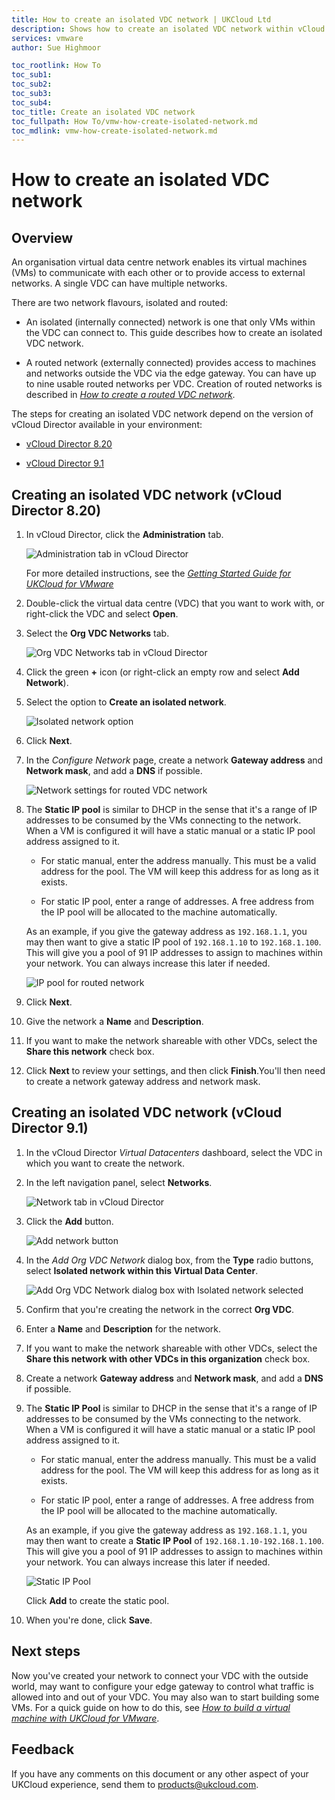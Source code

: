 ```yaml
---
title: How to create an isolated VDC network | UKCloud Ltd
description: Shows how to create an isolated VDC network within vCloud Director
services: vmware
author: Sue Highmoor

toc_rootlink: How To
toc_sub1:
toc_sub2:
toc_sub3:
toc_sub4:
toc_title: Create an isolated VDC network
toc_fullpath: How To/vmw-how-create-isolated-network.md
toc_mdlink: vmw-how-create-isolated-network.md
---
```


# How to create an isolated VDC network

## Overview

An organisation virtual data centre network enables its virtual machines (VMs) to communicate with each other or to provide access to external networks. A single VDC can have multiple networks.

There are two network flavours, isolated and routed:

- An isolated (internally connected) network is one that only VMs within the VDC can connect to. This guide describes how to create an isolated VDC network.

- A routed network (externally connected) provides access to machines and networks outside the VDC via the edge gateway. You can have up to nine usable routed networks per VDC. Creation of routed networks is described in [*How to create a routed VDC network*](vmw-how-create-routed-network.md).

The steps for creating an isolated VDC network depend on the version of vCloud Director available in your environment:

- [vCloud Director 8.20](#creating-an-isolated-vdc-network-vcloud-director-820)

- [vCloud Director 9.1](#creating-an-isolated-vdc-network-vcloud-director-91)

## Creating an isolated VDC network (vCloud Director 8.20)

1. In vCloud Director, click the **Administration** tab.

    ![Administration tab in vCloud Director](images/vmw-vcd-tab-admin.png)

    For more detailed instructions, see the [*Getting Started Guide for UKCloud for VMware*](vmw-gs.md)

2. Double-click the virtual data centre (VDC) that you want to work with, or right-click the VDC and select **Open**.

3. Select the **Org VDC Networks** tab.

    ![Org VDC Networks tab in vCloud Director](images/vmw-vcd-tab-vdc-networks.png)

4. Click the green **+** icon (or right-click an empty row and select **Add Network**).

5. Select the option to **Create an isolated network**.

    ![Isolated network option](images/vmw-vcd-admin-isolated-network-select.png)

6. Click **Next**.

7. In the *Configure Network* page, create a network **Gateway address** and **Network mask**, and add a **DNS** if possible.

    ![Network settings for routed VDC network](images/vmw-vcd-admin-vdc-network-gateway.png)

8. The **Static IP pool** is similar to DHCP in the sense that it's a range of IP addresses to be consumed by the VMs connecting to the network. When a VM is configured it will have a static manual or a static IP pool address assigned to it.

    - For static manual, enter the address manually. This must be a valid address for the pool.     The VM will keep this address for as long as it exists.

    - For static IP pool, enter a range of addresses. A free address from the IP pool will be allocated to the machine automatically.

    As an example, if you give the gateway address as `192.168.1.1`, you may then want to give a static IP pool of `192.168.1.10` to `192.168.1.100`. This will give you a pool of 91 IP  addresses to assign to machines within your network. You can always increase this later if needed.

    ![IP pool for routed network](images/vmw-vcd-admin-vdc-network-ip.png)

9. Click **Next**.

10. Give the network a **Name** and **Description**.

11. If you want to make the network shareable with other VDCs, select the **Share this network** check box.

12. Click **Next** to review your settings, and then click **Finish**.You\'ll then need to create a network gateway address and network mask.

## Creating an isolated VDC network (vCloud Director 9.1)

1. In the vCloud Director *Virtual Datacenters* dashboard, select the VDC in which you want to create the network.

2. In the left navigation panel, select **Networks**.

    ![Network tab in vCloud Director](images/vmw-vcd91-tab-network.png)

3. Click the **Add** button.

    ![Add network button](images/vmw-vcd91-btn-add-network.png)

4. In the *Add Org VDC Network* dialog box, from the **Type** radio buttons, select **Isolated network within this Virtual Data Center**.

    ![Add Org VDC Network dialog box with Isolated network selected](images/vmw-vcd91-add-network-isolated.png)

5. Confirm that you're creating the network in the correct **Org VDC**.

6. Enter a **Name** and **Description** for the network.

7. If you want to make the network shareable with other VDCs, select the **Share this network with other VDCs in this organization** check box.

8. Create a network **Gateway address** and **Network mask**, and add a **DNS** if possible.

9. The **Static IP Pool** is similar to DHCP in the sense that it's a range of IP addresses to be consumed by the VMs connecting to the network. When a VM is configured it will have a static manual or a static IP pool address assigned to it.

    - For static manual, enter the address manually. This must be a valid address for the pool. The VM will keep this address for as long as it exists.

    - For static IP pool, enter a range of addresses. A free address from the IP pool will be allocated to the machine automatically.

    As an example, if you give the gateway address as `192.168.1.1`, you may then want to create a **Static IP Pool** of `192.168.1.10-192.168.1.100`. This will give you a pool of 91 IP addresses to assign to machines within your network. You can always increase this later if needed.

    ![Static IP Pool](images/vmw-vcd91-network-ip-pool.png)

    Click **Add** to create the static pool.

10. When you're done, click **Save**.

## Next steps

Now you've created your network to connect your VDC with the outside world, may want to configure your edge gateway to control what traffic is allowed into and out of your VDC. You may also wan to start building some VMs. For a quick guide on how to do this, see [*How to build a virtual machine with UKCloud for VMware*](vmw-how-build-vm.md).

## Feedback

If you have any comments on this document or any other aspect of your UKCloud experience, send them to <products@ukcloud.com>.